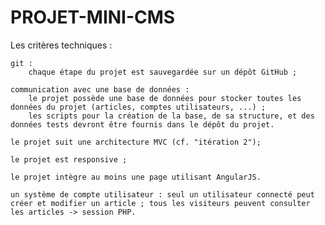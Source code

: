 # PROJET-MINI-CMS

Les critères techniques :

    git :
        chaque étape du projet est sauvegardée sur un dépôt GitHub ;

    communication avec une base de données :
        le projet possède une base de données pour stocker toutes les données du projet (articles, comptes utilisateurs, ...) ;
        les scripts pour la création de la base, de sa structure, et des données tests devront être fournis dans le dépôt du projet.

    le projet suit une architecture MVC (cf. "itération 2");

    le projet est responsive ;

    le projet intègre au moins une page utilisant AngularJS.

    un système de compte utilisateur : seul un utilisateur connecté peut créer et modifier un article ; tous les visiteurs peuvent consulter les articles -> session PHP.
